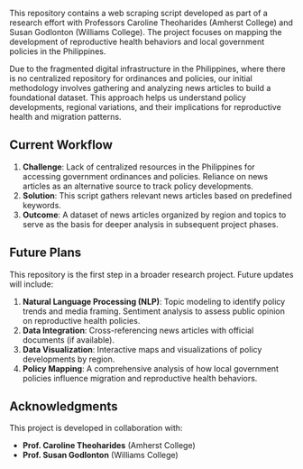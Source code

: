 This repository contains a web scraping script developed as part of a research effort with Professors Caroline Theoharides (Amherst College) and Susan Godlonton (Williams College). The project focuses on mapping the development of reproductive health behaviors and local government policies in the Philippines.

Due to the fragmented digital infrastructure in the Philippines, where there is no centralized repository for ordinances and policies, our initial methodology involves gathering and analyzing news articles to build a foundational dataset. This approach helps us understand policy developments, regional variations, and their implications for reproductive health and migration patterns.

## Current Workflow
1. **Challenge**: Lack of centralized resources in the Philippines for accessing government ordinances and policies. Reliance on news articles as an alternative source to track policy developments.
2. **Solution**: This script gathers relevant news articles based on predefined keywords.
3. **Outcome**: A dataset of news articles organized by region and topics to serve as the basis for deeper analysis in subsequent project phases.

## Future Plans
This repository is the first step in a broader research project. Future updates will include:
1. **Natural Language Processing (NLP)**: Topic modeling to identify policy trends and media framing. Sentiment analysis to assess public opinion on reproductive health policies.
2. **Data Integration**: Cross-referencing news articles with official documents (if available).
3. **Data Visualization**: Interactive maps and visualizations of policy developments by region.
4. **Policy Mapping**: A comprehensive analysis of how local government policies influence migration and reproductive health behaviors.

## Acknowledgments
This project is developed in collaboration with:
- **Prof. Caroline Theoharides** (Amherst College)
- **Prof. Susan Godlonton** (Williams College)
